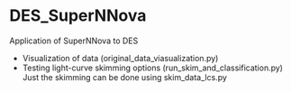 # DES_SuperNNova
Application of SuperNNova to DES

- Visualization of data (original_data_viasualization.py)
- Testing light-curve skimming options (run_skim_and_classification.py)
	Just the skimming can be done using skim_data_lcs.py

